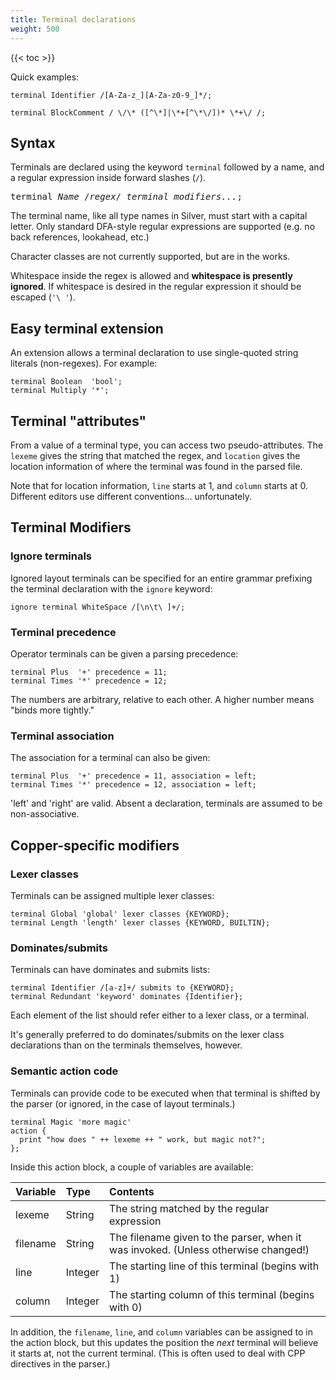 ```yaml
---
title: Terminal declarations
weight: 500
---
```


{{< toc >}}

Quick examples:

```
terminal Identifier /[A-Za-z_][A-Za-z0-9_]*/;

terminal BlockComment / \/\* ([^\*]|\*+[^\*\/])* \*+\/ /;
```

## Syntax

Terminals are declared using the keyword `terminal` followed by a name, and a regular expression inside forward slashes (`/`).

<pre>
terminal <i>Name</i> /<i>regex</i>/ <i>terminal modifiers...</i>;
</pre>

The terminal name, like all type names in Silver, must start with a capital letter.
Only standard DFA-style regular expressions are supported (e.g. no back references, lookahead, etc.)

Character classes are not currently supported, but are in the works.

Whitespace inside the regex is allowed and **whitespace is presently ignored**.
If whitespace is desired in the regular expression it should be escaped (`'\ '`).

## Easy terminal extension

An extension allows a terminal declaration to use single-quoted string literals (non-regexes).
For example:

```
terminal Boolean  'bool';
terminal Multiply '*';
```

## Terminal "attributes"

From a value of a terminal type, you can access two pseudo-attributes.
The `lexeme` gives the string that matched the regex, and `location` gives the location information of where the terminal was found in the parsed file.


Note that for location information, `line` starts at 1, and `column` starts at 0.
Different editors use different conventions... unfortunately.

## Terminal Modifiers

### Ignore terminals

Ignored layout terminals can be specified for an entire grammar prefixing the terminal declaration with the `ignore` keyword:

```
ignore terminal WhiteSpace /[\n\t\ ]+/;
```

### Terminal precedence

Operator terminals can be given a parsing precedence:

```
terminal Plus  '+' precedence = 11;
terminal Times '*' precedence = 12;
```

The numbers are arbitrary, relative to each other.
A higher number means "binds more tightly."

### Terminal association

The association for a terminal can also be given:

```
terminal Plus  '+' precedence = 11, association = left;
terminal Times '*' precedence = 12, association = left;
```

'left' and 'right' are valid.
Absent a declaration, terminals are assumed to be non-associative.

## Copper-specific modifiers

### Lexer classes

Terminals can be assigned multiple lexer classes:

```
terminal Global 'global' lexer classes {KEYWORD};
terminal Length 'length' lexer classes {KEYWORD, BUILTIN};
```

### Dominates/submits

Terminals can have dominates and submits lists:

```
terminal Identifier /[a-z]+/ submits to {KEYWORD};
terminal Redundant 'keyword' dominates {Identifier};
```

Each element of the list should refer either to a lexer class, or a terminal.

It's generally preferred to do dominates/submits on the lexer class declarations than on the terminals themselves, however.

### Semantic action code

Terminals can provide code to be executed when that terminal is shifted by the parser (or ignored, in the case of layout terminals.)

```
terminal Magic 'more magic'
action { 
  print "how does " ++ lexeme ++ " work, but magic not?";
};
```

Inside this action block, a couple of variables are available:

| Variable | Type | Contents |
|:---------|:-----|:---------|
| lexeme   | String | The string matched by the regular expression |
| filename | String | The filename given to the parser, when it was invoked. (Unless otherwise changed!) |
| line     | Integer | The starting line of this terminal (begins with 1) |
| column   | Integer | The starting column of this terminal (begins with 0) |

In addition, the `filename`, `line`, and `column` variables can be assigned to in the action block, but this updates the position the _next_ terminal will believe it starts at, not the current terminal.
(This is often used to deal with CPP directives in the parser.)
